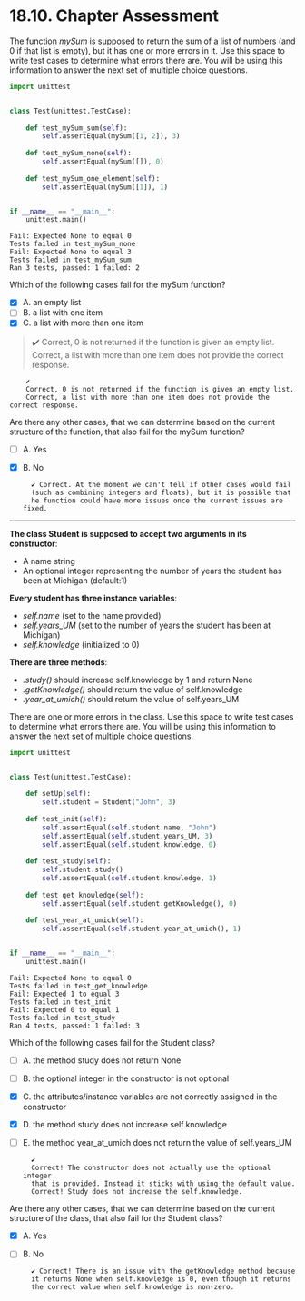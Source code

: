 # 18.10. Chapter Assessment

The function _mySum_ is supposed to return the sum of a list of numbers
(and 0 if that list is empty), but it has one or more errors in it.
Use this space to write test cases to determine what errors there are.
You will be using this information to answer the next set of multiple
choice questions.
```python
import unittest


class Test(unittest.TestCase):
    
    def test_mySum_sum(self):
        self.assertEqual(mySum([1, 2]), 3)
        
    def test_mySum_none(self):
        self.assertEqual(mySum([]), 0)
       
    def test_mySum_one_element(self):
        self.assertEqual(mySum([1]), 1)


if __name__ == "__main__":
    unittest.main()

```

    Fail: Expected None to equal 0
    Tests failed in test_mySum_none 
    Fail: Expected None to equal 3
    Tests failed in test_mySum_sum 
    Ran 3 tests, passed: 1 failed: 2

Which of the following cases fail for the mySum function?

- [X] A. an empty list
- [ ] B. a list with one item
- [X] C. a list with more than one item

> ✔️
> Correct, 0 is not returned if the function is given an empty list.
> Correct, a list with more than one item does not provide the correct response.

        ✔️
        Correct, 0 is not returned if the function is given an empty list.
        Correct, a list with more than one item does not provide the correct response.

Are there any other cases, that we can determine based on the current
structure of the function, that also fail for the mySum function?

- [ ] A. Yes
- [X] B. No

        ✔️ Correct. At the moment we can't tell if other cases would fail
        (such as combining integers and floats), but it is possible that 
        he function could have more issues once the current issues are fixed.

---

**The class Student is supposed to accept two arguments in its constructor**:
  - A name string
  - An optional integer representing the number of years the student has been at Michigan (default:1)

**Every student has three instance variables**:
  - _self.name_ (set to the name provided)
  - _self.years_UM_ (set to the number of years the student has been at Michigan)
  - _self.knowledge_ (initialized to 0)

**There are three methods**:
  - _.study()_ should increase self.knowledge by 1 and return None
  - _.getKnowledge()_ should return the value of self.knowledge
  - _.year_at_umich()_ should return the value of self.years_UM

There are one or more errors in the class. Use this space to write test cases
to determine what errors there are. You will be using this information to
answer the next set of multiple choice questions.
```python
import unittest


class Test(unittest.TestCase):
    
    def setUp(self):
        self.student = Student("John", 3)
    
    def test_init(self):
        self.assertEqual(self.student.name, "John")
        self.assertEqual(self.student.years_UM, 3)
        self.assertEqual(self.student.knowledge, 0)
    
    def test_study(self):
        self.student.study()
        self.assertEqual(self.student.knowledge, 1)
    
    def test_get_knowledge(self):
        self.assertEqual(self.student.getKnowledge(), 0)
    
    def test_year_at_umich(self):
        self.assertEqual(self.student.year_at_umich(), 1)


if __name__ == "__main__":
    unittest.main()

```

    Fail: Expected None to equal 0
    Tests failed in test_get_knowledge 
    Fail: Expected 1 to equal 3
    Tests failed in test_init 
    Fail: Expected 0 to equal 1
    Tests failed in test_study 
    Ran 4 tests, passed: 1 failed: 3

Which of the following cases fail for the Student class?
- [ ] A. the method study does not return None
- [ ] B. the optional integer in the constructor is not optional
- [X] C. the attributes/instance variables are not correctly assigned in the constructor
- [X] D. the method study does not increase self.knowledge
- [ ] E. the method year_at_umich does not return the value of self.years_UM

        ✔️
        Correct! The constructor does not actually use the optional integer
        that is provided. Instead it sticks with using the default value.
        Correct! Study does not increase the self.knowledge.

Are there any other cases, that we can determine based on the current
structure of the class, that also fail for the Student class?

- [X] A. Yes 
- [ ] B. No

        ✔️ Correct! There is an issue with the getKnowledge method because
        it returns None when self.knowledge is 0, even though it returns
        the correct value when self.knowledge is non-zero.